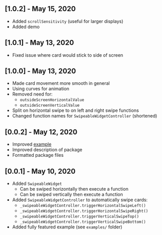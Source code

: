 ## [1.0.2] - May 15, 2020
- Added `scrollSensitivity` (useful for larger displays)
- Added demo

## [1.0.1] - May 13, 2020
- Fixed issue where card would stick to side of screen

## [1.0.0] - May 13, 2020
- Made card movement more smooth in general
- Using curves for animation
- Removed need for:
  - `outsideScreenHorizontalValue`
  - `outsideScreenVerticalValue`
- Split on horizontal swipe to on left and right swipe functions
- Changed function names for `SwipeableWidgetController` (shortened)

## [0.0.2] - May 12, 2020
- Improved [example](https://github.com/ninest/swipeable_card/tree/master/example)
- Improved description of package
- Formatted package files

## [0.0.1] - May 10, 2020
- Added `SwipeableWidget`
  - Can be swiped horizontally then execute a function
  - Can be swiped vertically then execute a function
- Added `SwipeableWidgetController` to automatically swipe cards:
  - `_swipeableWidgetController.triggerHorizontalSwipeLeft()`
  - `_swipeableWidgetController.triggerHorizontalSwipeRight()`
  - `_swipeableWidgetController.triggerVerticalSwipeTop()`
  - `_swipeableWidgetController.triggerVerticalSwipeBottom()`
- Added fully featured example (see `examples/` folder)
